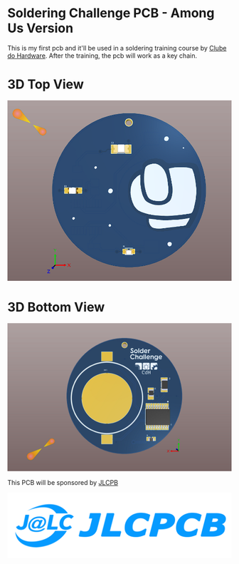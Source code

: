 # Soldering Challenge PCB - Among Us Version

This is my first pcb and it'll be used in a soldering training course by [Clube do Hardware](https://github.com/CdHUFC). After the training, the pcb will work as a key chain.

# 3D Top View

![](pics/TopView.png)

# 3D Bottom View

![](pics/BottomView.png)

This PCB will be sponsored by [JLCPB](https://jlcpcb.com/)

![](pics/jlcpcbLogo.png)

